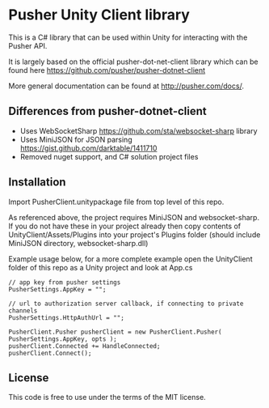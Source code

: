 # Pusher Unity Client library

This is a C# library that can be used within Unity for interacting with the Pusher API.

It is largely based on the official pusher-dot-net-client library which can be found here <https://github.com/pusher/pusher-dotnet-client>

More general documentation can be found at <http://pusher.com/docs/>.

## Differences from pusher-dotnet-client

- Uses WebSocketSharp <https://github.com/sta/websocket-sharp> library
- Uses MiniJSON for JSON parsing <https://gist.github.com/darktable/1411710>
- Removed nuget support, and C# solution project files


## Installation

Import PusherClient.unitypackage file from top level of this repo.

As referenced above, the project requires MiniJSON and websocket-sharp.  If you do not have
these in your project already then copy contents of UnityClient/Assets/Plugins into your
project's Plugins folder (should include MiniJSON directory, websocket-sharp.dll)

Example usage below, for a more complete example open the UnityClient folder of this repo
as a Unity project and look at App.cs
```
// app key from pusher settings
PusherSettings.AppKey = "";

// url to authorization server callback, if connecting to private channels
PusherSettings.HttpAuthUrl = "";

PusherClient.Pusher pusherClient = new PusherClient.Pusher( PusherSettings.AppKey, opts );
pusherClient.Connected += HandleConnected;
pusherClient.Connect();
```


## License

This code is free to use under the terms of the MIT license.
